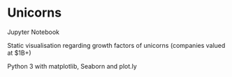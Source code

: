 # Unicorns
Jupyter Notebook

Static visualisation regarding growth factors of unicorns (companies valued at $1B+)

Python 3 with matplotlib, Seaborn and plot.ly


